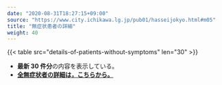 ```yaml
---
date: "2020-08-31T18:27:15+09:00"
source: "https://www.city.ichikawa.lg.jp/pub01/hasseijokyo.html#m05"
title: "無症状患者の詳細"
weight: 40
---
```


{{< table src="details-of-patients-without-symptoms" len="30" >}}

- **最新 30 件分**の内容を表示している。
- **[全無症状者の詳細は，こちらから。](./cards/details-of-patients-without-symptoms/)**
